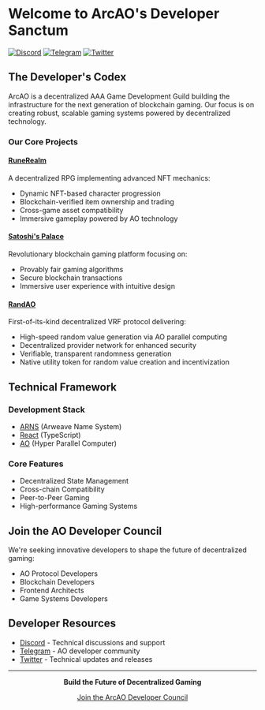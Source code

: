 # Welcome to ArcAO's Developer Sanctum

[![Discord](https://img.shields.io/badge/Join%20Guild-Discord-7289DA.svg)](https://discord.gg/arc-ao)
[![Telegram](https://img.shields.io/badge/Developer%20Council-Telegram-26A5E4.svg)](https://t.me/ArcAOGames/1)
[![Twitter](https://img.shields.io/badge/Follow-Twitter-1DA1F2.svg)](https://x.com/Arc_AO)

## The Developer's Codex

ArcAO is a decentralized AAA Game Development Guild building the infrastructure for the next generation of blockchain gaming. Our focus is on creating robust, scalable gaming systems powered by decentralized technology.

### Our Core Projects

#### [RuneRealm](https://runerealm.satoshispalace.casino/#/)
A decentralized RPG implementing advanced NFT mechanics:
- Dynamic NFT-based character progression
- Blockchain-verified item ownership and trading
- Cross-game asset compatibility
- Immersive gameplay powered by AO technology

#### [Satoshi's Palace](https://satoshispalace.casino/)
Revolutionary blockchain gaming platform focusing on:
- Provably fair gaming algorithms
- Secure blockchain transactions
- Immersive user experience with intuitive design

#### [RandAO](https://randao.permagate.io/)
First-of-its-kind decentralized VRF protocol delivering:
- High-speed random value generation via AO parallel computing
- Decentralized provider network for enhanced security
- Verifiable, transparent randomness generation
- Native utility token for random value creation and incentivization

## Technical Framework

### Development Stack
- [ARNS](https://arns.app/#/?search=) (Arweave Name System)
- [React](https://react.dev/) (TypeScript)
- [AO](https://ao.arweave.dev/) (Hyper Parallel Computer)

### Core Features
- Decentralized State Management
- Cross-chain Compatibility
- Peer-to-Peer Gaming
- High-performance Gaming Systems

## Join the AO Developer Council

We're seeking innovative developers to shape the future of decentralized gaming:
- AO Protocol Developers
- Blockchain Developers
- Frontend Architects
- Game Systems Developers

## Developer Resources

- [Discord](https://discord.gg/arc-ao) - Technical discussions and support
- [Telegram](https://t.me/ArcAOGames/1) - AO developer community
- [Twitter](https://x.com/Arc_AO) - Technical updates and releases

---

<div align="center">

**Build the Future of Decentralized Gaming**

[Join the ArcAO Developer Council](https://t.me/ArcAOGames/1)

</div>

